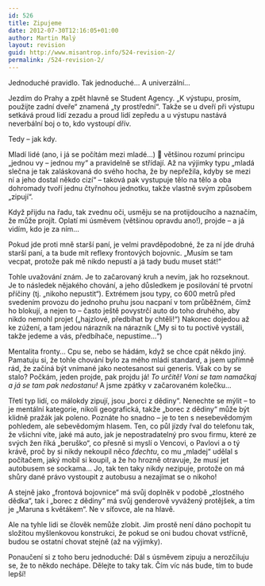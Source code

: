 ```yaml
---
id: 526
title: Zipujeme
date: 2012-07-30T12:16:05+01:00
author: Martin Malý
layout: revision
guid: http://www.misantrop.info/524-revision-2/
permalink: /524-revision-2/
---
```

Jednoduché pravidlo. Tak jednoduché&#8230; A univerzální&#8230;

<!--more-->

Jezdím do Prahy a zpět hlavně se Student Agency. &#8222;K výstupu, prosím, použijte zadní dveře&#8220; znamená &#8222;ty prostřední&#8220;. Takže se u dveří při výstupu setkává proud lidí zezadu a proud lidí zepředu a u výstupu nastává neverbální boj o to, kdo vystoupí dřív.

Tedy &#8211; jak kdy.

Mladí lidé (ano, i já se počítám mezi mladé&#8230;) 🙂 většinou rozumí principu &#8222;jednou vy &#8211; jednou my&#8220; a pravidelně se střídají. Až na výjimky typu &#8222;mladá slečna je tak zaláskovaná do svého hocha, že by nepřežila, kdyby se mezi ní a jeho dostal někdo cizí&#8220; &#8211; taková pak vystupuje tělo na tělo a oba dohromady tvoří jednu čtyřnohou jednotku, takže vlastně svým způsobem &#8222;zipují&#8220;.

Když přijdu na řadu, tak zvednu oči, usměju se na protijdoucího a naznačím, že může projít. Oplatí mi úsměvem (většinou opravdu ano!), projde &#8211; a já vidím, kdo je za ním&#8230;

Pokud jde proti mně starší paní, je velmi pravděpodobné, že za ní jde druhá starší paní, a ta bude mít reflexy frontových bojovnic. &#8222;Musím se tam vecpat, protože pak mě nikdo nepustí a já tady budu muset stát!&#8220;

Tohle uvažování znám. Je to začarovaný kruh a nevím, jak ho rozseknout. Je to následek nějakého chování, a jeho důsledkem je posilování té prvotní příčiny (tj. &#8222;nikoho nepustit&#8220;). Extrémem jsou typy, co 600 metrů před svedením provozu do jednoho pruhu jsou nacpaní v tom průběžném, čímž ho blokují, a nejen to &#8211; často ještě povystrčí auto do toho druhého, aby nikdo nemohl projet (&#8222;hajzlové, předbíhat by chtěli!&#8220;) Nakonec dojedou až ke zúžení, a tam jedou nárazník na nárazník (&#8222;My si to tu poctivě vystáli, takže jedeme a vás, předbíhače, nepustíme&#8230;&#8220;)

Mentalita fronty&#8230; Cpu se, nebo se hádám, když se chce cpát někdo jiný. Pamatuju si, že tohle chování bylo za mého mládí standard, a jsem upřímně rád, že začíná být vnímané jako neotesanost sui generis. Však co by se stalo? Počkám, jeden projde, pak projdu já! _To určitě! Voni se tam namačkaj a já se tam pak nedostanu!_ A jsme zpátky v začarovaném kolečku&#8230;

Třetí typ lidí, co málokdy zipují, jsou &#8222;borci z dědiny&#8220;. Nenechte se mýlit &#8211; to je mentální kategorie, nikoli geografická, takže &#8222;borec z dědiny&#8220; může být klidně pražák jak poleno. Poznáte ho snadno &#8211; je to ten s nesebevědomým pohledem, ale sebevědomým hlasem. Ten, co půl jízdy řval do telefonu tak, že všichni víte, jaké má auto, jak je nepostradatelný pro svou firmu, které ze svých žen říká &#8222;beruško&#8220;, co přesně si myslí o Vencovi, o Pavlovi a o tý krávě, proč by si nikdy nekoupil něco _fdechtu_, co mu &#8222;mladej&#8220; udělal s počítačem, jaký mobil si koupil, a že ho hrozně otravuje, že musí jet autobusem se sockama&#8230; Jo, tak ten taky nikdy nezipuje, protože on má shůry dané právo vystoupit z autobusu a nezajímat se o nikoho!

A stejně jako &#8222;frontová bojovnice&#8220; má svůj doplněk v podobě &#8222;zlostného dědka&#8220;, tak i &#8222;borec z dědiny&#8220; má svůj genderově vyvážený protějšek, a tím je &#8222;Maruna s květákem&#8220;. Ne v síťovce, ale na hlavě.

Ale na tyhle lidi se člověk nemůže zlobit. Jim prostě není dáno pochopit tu složitou myšlenkovou konstrukci, že pokud se oni budou chovat vstřícně, budou se ostatní chovat stejně (až na výjimky).

Ponaučení si z toho beru jednoduché: Dál s úsměvem zipuju a nerozčiluju se, že to někdo nechápe. Dělejte to taky tak. Čím víc nás bude, tím to bude lepší!

&nbsp;